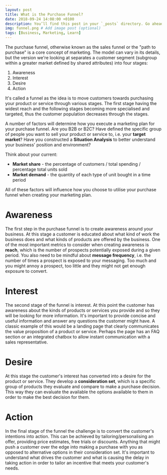 ```yaml
---
layout: post
title: What is the Purchase Funnel?
date: 2018-09-24 14:08:00 +0100
description: You’ll find this post in your `_posts` directory. Go ahead and edit it and re-build the site to see your changes. # Add post description (optional)
img: funnel.png # Add image post (optional)
tags: [Business, Marketing, Learn]
---
```

The purchase funnel, otherwise known as the sales funnel or the "path to purchase" is a core concept of marketing. The model can vary in its details, but the version we're looking at separates a customer segment (subgroup within a greater market defined by shared attributes) into four stages:
1. Awareness
2. Interest
3. Desire
4. Action

It's called a funnel as the idea is to move customers towards purchasing your product or service through various stages. The first stage having the widest reach and the following stages becoming more specialised and targeted, thus the customer population decreases through the stages.

A number of factors will determine how you execute a marketing plan for your purchase funnel. Are you B2B or B2C? Have defined the specific group of people you want to sell your product or service to, i.e. your **target market**? Have you constructed a **Situation Analysis** to better understand your business' position and environment?

Think about your current:
* **Market share** - the percentage of customers / total spending / percentage total units sold
* **Market demand** - the quantity of each type of unit bought in a time period

All of these factors will influence how you choose to utilise your purchase funnel when creating your marketing plan.

# Awareness
The first step in the purchase funnel is to create awareness around your business. At this stage a customer is educated about what kind of work the business does and what kinds of products are offered by the business. One of the most important metrics to consider when creating awareness is **reach**, which is the number of prospects potentially exposed during a given period. You also need to be mindful about **message frequency**, i.e. the number of times a prospect is exposed to your messaging. Too much and you might annoy a prospect, too little and they might not get enough exposure to convert.

# Interest
The second stage of the funnel is interest. At this point the customer has awareness about the kinds of products or services you provide and so they will be looking for more information. It's important to provide concise and useful information and answer any questions the customer might have. A classic example of this would be a landing page that clearly communicates the value proposition of a product or service. Perhaps the page has an FAQ section or an integrated chatbox to allow instant communication with a sales representative.

# Desire
At this stage the customer's interest has converted into a desire for the product or service. They develop a **consideration set**, which is a specific group of products they evaluate and compare to make a purchase decision. This way they can evaluate the available the options available to them in order to make the best decision for them.

# Action
In the final stage of the funnel the challenge is to convert the customer's intentions into action. This can be achieved by tailoring/personalising an offer, providing price estimates, free trials or discounts. Anything that might push a customer over the edge into making a purchase with you as opposed to alternative options in their consideration set. It's important to understand what drives the customer and what is causing the delay in taking action in order to tailor an incentive that meets your customer's needs.
